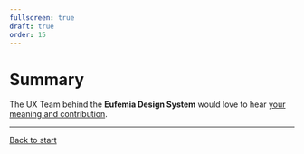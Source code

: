 ```yaml
---
fullscreen: true
draft: true
order: 15
---
```


<Intro>

# Summary

The UX Team behind the **Eufemia Design System** would love to hear [your meaning and contribution](!/design-system/contact).

</Intro>

---

[Back to start](/uilib/intro/01-about-design-systems?fullscreen)
